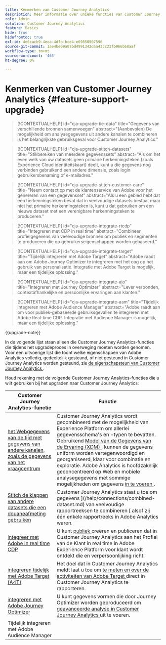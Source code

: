 ```yaml
---
title: Kenmerken van Customer Journey Analytics
description: Meer informatie over unieke functies van Customer Journey Analytics
role: Admin
solution: Customer Journey Analytics
feature: Basics
hide: true
hidefromtoc: true
exl-id: 4e6cacb9-4eca-4dfb-bce4-e69850507596
source-git-commit: 1ae4be09a07bd4991342daa43cc23fb966b68aaf
workflow-type: tm+mt
source-wordcount: '465'
ht-degree: 0%

---
```


# Kenmerken van Customer Journey Analytics {#feature-support-upgrade}

<!-- markdownlint-disable MD034 -->

>[!CONTEXTUALHELP]
>id="cja-upgrade-tie-data"
>title="Gegevens van verschillende bronnen samenvoegen"
>abstract="(Aanbevolen) De mogelijkheid om analysegegevens uit andere kanalen te combineren is het belangrijkste gebruiksgeval voor Customer Journey Analytics."

<!-- markdownlint-enable MD034 -->

<!-- markdownlint-disable MD034 -->

>[!CONTEXTUALHELP]
>id="cja-upgrade-stitch-datasets"
>title="Stikbereiken van meerdere gegevenssets"
>abstract="Als om het even welk van uw datasets geen primaire herkenningsteken (zoals Experience Cloud identiteitskaart) deelt, kunt u die gegevens nog verbinden gebruikend een andere dimensie, zoals login gebruikersbenaming of e-mailadres."

<!-- markdownlint-enable MD034 -->

<!-- markdownlint-disable MD034 -->

>[!CONTEXTUALHELP]
>id="cja-upgrade-stitch-customer-care"
>title="Neem contact op met de klantenservice van Adobe voor het genereren van een gegevensset"
>abstract="Als u een gebied hebt dat een herkenningsteken bevat dat in veelvoudige datasets bestaat maar niet het primaire herkenningsteken is, kunt u dat gebruiken om een nieuwe dataset met een verenigbare herkenningsteken te produceren."

<!-- markdownlint-enable MD034 -->

<!-- markdownlint-disable MD034 -->

>[!CONTEXTUALHELP]
>id="cja-upgrade-integrate-rtcdp"
>title="Integreren met CDP in real time"
>abstract="Combineer profielgegevens van veelvoudige bronnen om publiek en segmenten te produceren die op gebruikerseigenschappen worden gebaseerd."

<!-- markdownlint-enable MD034 -->

<!-- markdownlint-disable MD034 -->

>[!CONTEXTUALHELP]
>id="cja-upgrade-integrate-target"
>title="Tijdelijk integreren met Adobe Target"
>abstract="Adobe raadt aan om Adobe Journey Optimizer te integreren met het oog op het gebruik van personalisatie. Integratie met Adobe Target is mogelijk, maar een tijdelijke oplossing."

<!-- markdownlint-enable MD034 -->

<!-- markdownlint-disable MD034 -->

>[!CONTEXTUALHELP]
>id="cja-upgrade-integrate-ajo"
>title="Integreren met Journey Optimizer"
>abstract="Lever verbonden, contextafhankelijke en persoonlijke ervaringen aan klanten."

<!-- markdownlint-enable MD034 -->

<!-- markdownlint-disable MD034 -->

>[!CONTEXTUALHELP]
>id="cja-upgrade-integrate-aam"
>title="Tijdelijk integreren met Adobe Audience Manager"
>abstract="Adobe raadt aan om voor publiek-gebaseerde gebruiksgevallen te integreren met Adobe Real-time CDP. Integratie met Audience Manager is mogelijk, maar een tijdelijke oplossing."

<!-- markdownlint-enable MD034 -->

{{upgrade-note}}

In de volgende lijst staan alleen die Customer Journey Analytics-functies die tijdens het upgradeproces in overweging moeten worden genomen. Voor een uitvoerige lijst die toont welke eigenschappen van Adobe Analytics volledig, gedeeltelijk gesteund, of niet gesteund in Customer Journey Analytics worden gesteund, zie [ de eigenschapsteun van Customer Journey Analytics ](/help/getting-started/aa-vs-cja/cja-aa.md).

Houd rekening met de volgende Customer Journey Analytics-functies die u wilt gebruiken bij het upgraden naar Customer Journey Analytics:

| Customer Journey Analytics-functie | Functie |
|---------|----------|
| [ het Webgegevens van de tijd met gegevens van andere kanalen, zoals de gegevens van het vraagcentrum ](https://experienceleague.adobe.com/en/docs/analytics-platform/using/cja-usecases/cross-channel/cross-channel) | Customer Journey Analytics wordt gecombineerd met de mogelijkheid van Experience Platform om allerlei gegevensschema&#39;s en -typen te bevatten. Gebruikend [ Model van de Gegevens van de Ervaring (XDM) ](https://experienceleague.adobe.com/docs/experience-platform/xdm/home.html?lang=nl), kunnen de gegevens uniform worden vertegenwoordigd en georganiseerd, klaar voor combinatie en exploratie. Adobe Analytics is hoofdzakelijk geconcentreerd op Web en mobiele analysegegevens met sommige mogelijkheden om gegevens [ in te voeren ](https://experienceleague.adobe.com/docs/analytics/import/home.html). |
| [ Stitch de klappen van andere datasets die een douaneafmeting gebruiken ](https://experienceleague.adobe.com/en/docs/analytics-platform/using/stitching/overview) | Customer Journey Analytics staat u toe om gegevens ](/help/connections/combined-dataset.md) van veelvoudige rapportreeksen te combineren [ alsof zij één enkele rapportreeks in Adobe Analytics waren. |
| [ integreer met Adobe in real time CDP ](/help/components/audiences/audiences-overview.md) | U kunt [ publiek ](/help/components/audiences/audiences-overview.md) creëren en publiceren dat in Customer Journey Analytics aan het Profiel van de Klant in real time in Adobe Experience Platform voor klant wordt ontdekt die en verpersoonlijking richt. |
| [ integreren tijdelijk met Adobe Target (A4T) ](/help/integrations/at.md) | Het doel dat in Customer Journey Analytics meldt laat u toe om [ te meten en over de activiteiten van Adobe Target ](/help/integrations/at.md) direct in Customer Journey Analytics te rapporteren. |
| [ integreren met Adobe Journey Optimizer ](/help/integrations/ajo.md) | U kunt gegevens vormen die door Journey Optimizer worden geproduceerd om [ geavanceerde analyse in Customer Journey Analytics ](/help/integrations/ajo.md) uit te voeren. |
| Tijdelijk integreren met Adobe Audience Manager |  |
